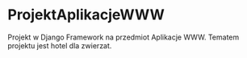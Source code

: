 # ProjektAplikacjeWWW
Projekt w Django Framework na przedmiot Aplikacje WWW. Tematem projektu jest hotel dla zwierzat.

